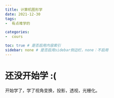 ```yaml
---
title: 计算机图形学
date: 2021-12-30 
tags: 
-  有点难学的

categories:
-  cours

toc: true # 是否启用内容索引
sidebar: none # 是否启用sidebar侧边栏，none：不启用
---
```



还没开始学 :(
=================

开始学了，学了视角变换，投影，透视，光栅化。
